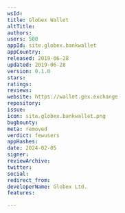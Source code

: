 ```yaml
---
wsId: 
title: Globex Wallet
altTitle: 
authors: 
users: 500
appId: site.globex.bankwallet
appCountry: 
released: 2019-06-28
updated: 2019-06-28
version: 0.1.0
stars: 
ratings: 
reviews: 
website: https://wallet.gex.exchange
repository: 
issue: 
icon: site.globex.bankwallet.png
bugbounty: 
meta: removed
verdict: fewusers
appHashes: 
date: 2024-02-05
signer: 
reviewArchive: 
twitter: 
social: 
redirect_from: 
developerName: Globex Ltd.
features: 

---
```


